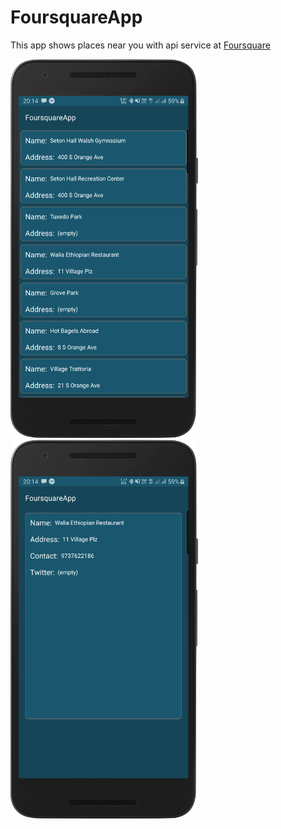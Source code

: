 # FoursquareApp

This app shows places near you with api service at [Foursquare](https://foursquare.com)


<img src="/screenshots/first.png" width="300" ><img src="/screenshots/second.png" width="300" >
